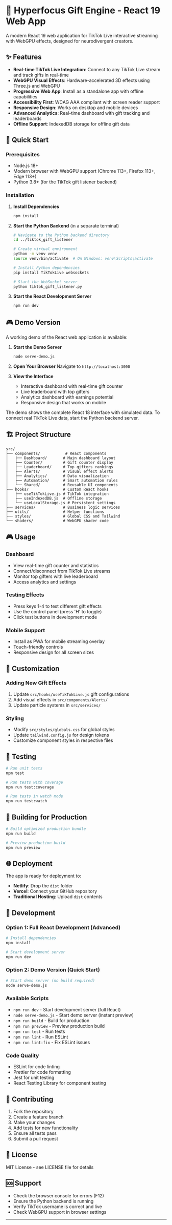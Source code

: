 # 🎁 Hyperfocus Gift Engine - React 19 Web App

A modern React 19 web application for TikTok Live interactive streaming with WebGPU effects, designed for neurodivergent creators.

## ✨ Features

- **Real-time TikTok Live Integration**: Connect to any TikTok Live stream and track gifts in real-time
- **WebGPU Visual Effects**: Hardware-accelerated 3D effects using Three.js and WebGPU
- **Progressive Web App**: Install as a standalone app with offline capabilities
- **Accessibility First**: WCAG AAA compliant with screen reader support
- **Responsive Design**: Works on desktop and mobile devices
- **Advanced Analytics**: Real-time dashboard with gift tracking and leaderboards
- **Offline Support**: IndexedDB storage for offline gift data

## 🚀 Quick Start

### Prerequisites

- Node.js 18+
- Modern browser with WebGPU support (Chrome 113+, Firefox 113+, Edge 113+)
- Python 3.8+ (for the TikTok gift listener backend)

### Installation

1. **Install Dependencies**
   ```bash
   npm install
   ```

2. **Start the Python Backend** (in a separate terminal)
   ```bash
   # Navigate to the Python backend directory
   cd ../tiktok_gift_listener

   # Create virtual environment
   python -m venv venv
   source venv/bin/activate  # On Windows: venv\Scripts\activate

   # Install Python dependencies
   pip install TikTokLive websockets

   # Start the WebSocket server
   python tiktok_gift_listener.py
   ```

3. **Start the React Development Server**
   ```bash
   npm run dev
   ```

## 🎮 Demo Version

A working demo of the React web application is available:

1. **Start the Demo Server**
   ```bash
   node serve-demo.js
   ```

2. **Open Your Browser**
   Navigate to `http://localhost:3000`

3. **View the Interface**
   - Interactive dashboard with real-time gift counter
   - Live leaderboard with top gifters
   - Analytics dashboard with earnings potential
   - Responsive design that works on mobile

The demo shows the complete React 18 interface with simulated data. To connect real TikTok Live data, start the Python backend server.

## 🏗️ Project Structure

```
src/
├── components/           # React components
│   ├── Dashboard/       # Main dashboard layout
│   ├── Counter/         # Gift counter display
│   ├── Leaderboard/     # Top gifters rankings
│   ├── Alerts/          # Visual effect alerts
│   ├── Analytics/       # Data visualization
│   ├── Automation/      # Smart automation rules
│   └── Shared/          # Reusable UI components
├── hooks/               # Custom React hooks
│   ├── useTikTokLive.js # TikTok integration
│   ├── useIndexedDB.js  # Offline storage
│   └── useLocalStorage.js # Persistent settings
├── services/            # Business logic services
├── utils/               # Helper functions
├── styles/              # Global CSS and Tailwind
└── shaders/             # WebGPU shader code
```

## 🎮 Usage

### Dashboard
- View real-time gift counter and statistics
- Connect/disconnect from TikTok Live streams
- Monitor top gifters with live leaderboard
- Access analytics and settings

### Testing Effects
- Press keys 1-4 to test different gift effects
- Use the control panel (press 'H' to toggle)
- Click test buttons in development mode

### Mobile Support
- Install as PWA for mobile streaming overlay
- Touch-friendly controls
- Responsive design for all screen sizes

## 🎨 Customization

### Adding New Gift Effects
1. Update `src/hooks/useTikTokLive.js` gift configurations
2. Add visual effects in `src/components/Alerts/`
3. Update particle systems in `src/services/`

### Styling
- Modify `src/styles/globals.css` for global styles
- Update `tailwind.config.js` for design tokens
- Customize component styles in respective files

## 🧪 Testing

```bash
# Run unit tests
npm test

# Run tests with coverage
npm run test:coverage

# Run tests in watch mode
npm run test:watch
```

## 🚀 Building for Production

```bash
# Build optimized production bundle
npm run build

# Preview production build
npm run preview
```

## 🌐 Deployment

The app is ready for deployment to:
- **Netlify**: Drop the `dist` folder
- **Vercel**: Connect your GitHub repository
- **Traditional Hosting**: Upload `dist` contents

## 🔧 Development

### Option 1: Full React Development (Advanced)
```bash
# Install dependencies
npm install

# Start development server
npm run dev
```

### Option 2: Demo Version (Quick Start)
```bash
# Start demo server (no build required)
node serve-demo.js
```

### Available Scripts
- `npm run dev` - Start development server (full React)
- `node serve-demo.js` - Start demo server (instant preview)
- `npm run build` - Build for production
- `npm run preview` - Preview production build
- `npm run test` - Run tests
- `npm run lint` - Run ESLint
- `npm run lint:fix` - Fix ESLint issues

### Code Quality
- ESLint for code linting
- Prettier for code formatting
- Jest for unit testing
- React Testing Library for component testing

## 🤝 Contributing

1. Fork the repository
2. Create a feature branch
3. Make your changes
4. Add tests for new functionality
5. Ensure all tests pass
6. Submit a pull request

## 📄 License

MIT License - see LICENSE file for details

## 🆘 Support

- Check the browser console for errors (F12)
- Ensure the Python backend is running
- Verify TikTok username is correct and live
- Check WebGPU support in browser settings

---
